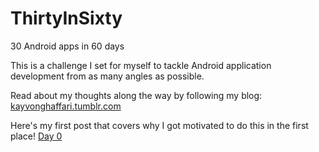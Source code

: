 ThirtyInSixty
=============
30 Android apps in 60 days

This is a challenge I set for myself to tackle Android application development from as many angles as possible.

Read about my thoughts along the way by following my blog: [kayvonghaffari.tumblr.com](http://www.kayvonghaffari.tumblr.com)


Here's my first post that covers why I got motivated to do this in the first place! [Day 0](http://www.kayvonghaffari.tumblr.com/post/56671861887/day-0)
